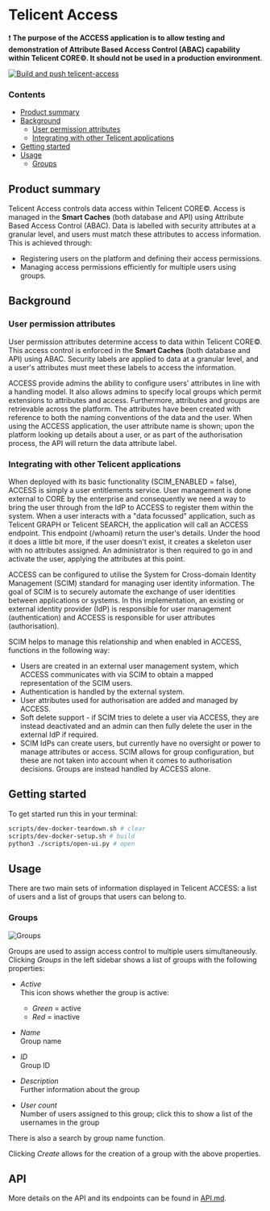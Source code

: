 # Telicent Access

❗️ **The purpose of the ACCESS application is to allow testing and demonstration of
Attribute Based Access Control (ABAC) capability within Telicent CORE&copy;. It
should not be used in a production environment**.

[![Build and push telicent-access](https://github.com/telicent-oss/telicent-access/actions/workflows/publish.yml/badge.svg)](https://github.com/telicent-oss/telicent-access/actions/workflows/publish.yml)

### Contents

- [Product summary](#product-summary)
- [Background](#background)
  - [User permission attributes](#user-permission-attributes)
  - [Integrating with other Telicent applications](#integrating-with-other-telicent-applications)
- [Getting started](#getting-started)
- [Usage](#usage)
  <!-- - [Users](#users) -->
  - [Groups](#groups)

## Product summary

Telicent Access controls data access within Telicent CORE©. Access is managed in
the **Smart Caches** (both database and API) using Attribute Based Access Control
(ABAC). Data is labelled with security attributes at a granular level, and users
must match these attributes to access information. This is achieved through:

- Registering users on the platform and defining their access permissions.
- Managing access permissions efficiently for multiple users using groups.

## Background

### User permission attributes

User permission attributes determine access to data within Telicent CORE©. This
access control is enforced in the **Smart Caches** (both database and API) using
ABAC. Security labels are applied to data at a granular level, and a user's
attributes must meet these labels to access the information.

ACCESS provide admins the ability to configure users' attributes in line with a
handling model. It also allows admins to specify local groups which permit
extensions to attributes and access. Furthermore, attributes and groups are
retrievable across the platform. The attributes have been created with
reference to both the naming conventions of the data and the user. When using
the ACCESS application, the user attribute name is shown; upon the platform
looking up details about a user, or as part of the authorisation process, the
API will return the data attribute label.

### Integrating with other Telicent applications

When deployed with its basic functionality (SCIM_ENABLED = false), ACCESS is simply
a user entitlements service. User management is done external to CORE by the
enterprise and consequently we need a way to bring the user through from the IdP
to ACCESS to register them within the system. When a user interacts with a "data
focussed" application, such as Telicent GRAPH or Telicent SEARCH, the application
will call an ACCESS endpoint. This endpoint (/whoami) return the user's details.
Under the hood it does a little bit more, if the user doesn't exist, it creates
a skeleton user with no attributes assigned. An administrator is then required
to go in and activate the user, applying the attributes at this point.

ACCESS can be configured to utilise the System for Cross-domain Identity
Management (SCIM) standard for managing user identity information. The goal of
SCIM is to securely automate the exchange of user identities between
applications or systems. In this implementation, an existing or external
identity provider (IdP) is responsible for user management (authentication) and
ACCESS is responsible for user attributes (authorisation).

SCIM helps to manage this relationship and when enabled in ACCESS, functions in
the following way:

- Users are created in an external user management system, which ACCESS
  communicates with via SCIM to obtain a mapped representation of the SCIM users.
- Authentication is handled by the external system.
- User attributes used for authorisation are added and managed by ACCESS.
- Soft delete support - if SCIM tries to delete a user via ACCESS, they are
  instead deactivated and an admin can then fully delete the user in the
  external IdP if required.
- SCIM IdPs can create users, but currently have no oversight or power to
  manage attributes or access. SCIM allows for group configuration, but these
  are not taken into account when it comes to authorisation decisions. Groups
  are instead handled by ACCESS alone.

## Getting started

To get started run this in your terminal:

```sh
scripts/dev-docker-teardown.sh # clear
scripts/dev-docker-setup.sh # build
python3 ./scripts/open-ui.py # open
```

## Usage

There are two main sets of information displayed in Telicent ACCESS: a list of
users and a list of groups that users can belong to.

<!-- ### Users

![Users](./docs/images/users.png)

Upon running ACCESS, the user list is shown; this can also be accessed by
clicking _Users_ in the left sidebar. It displays all users in
ACCESS (either manually or via SCIM), along with their properties:

- _Active_\
  This icon shows whether the user is active:

  - _Green_ = active
  - _Red_ = inactive

- _Name_\
  Username

- _Email_\
  User's email address

- _Nationality_\
  User's nationality

- _Deployed organisation_\
  Organisation to which the user is assigned

- _Personnel type_\
  User's personnel type:

  - _GOV_ = Government
  - _NON-GOV_ = Non-government

- _Classification_\
  Clearance level possessed by the user:

  - _O_ = Official
  - _OS_ = Official Sensitive
  - _S_ = Secret
  - _TS_ = Top Secret

- _Groups_\
  All groups to which the user is assigned (click _more_ if all are not shown);
  groups are described in more detail in the next section

There are also _Delete_ and _Edit_ functions for each user, as well as a search
by username and email address function, and filters for nationality and
classification.

NB: _Delete_ will remove the user from ACCESS, however, if in the IdP, the user still has the correct groups for accessing CORE, the user will be recreated (when they log on). When this occurs, the user will be recreated as _inactive_ and with no other attributes. -->

### Groups

![Groups](./docs/images/groups.png)

Groups are used to assign access control to multiple users simultaneously.
Clicking _Groups_ in the left sidebar shows a list of groups with the following
properties:

- _Active_\
  This icon shows whether the group is active:

  - _Green_ = active
  - _Red_ = inactive

- _Name_\
  Group name

- _ID_\
  Group ID

- _Description_\
  Further information about the group

- _User count_\
  Number of users assigned to this group; click this to show a list of the
  usernames in the group

There is also a search by group name function.

Clicking _Create_ allows for the creation of a group with the above properties.

## API

More details on the API and its endpoints can be found in [API.md](./docs/API.md).
